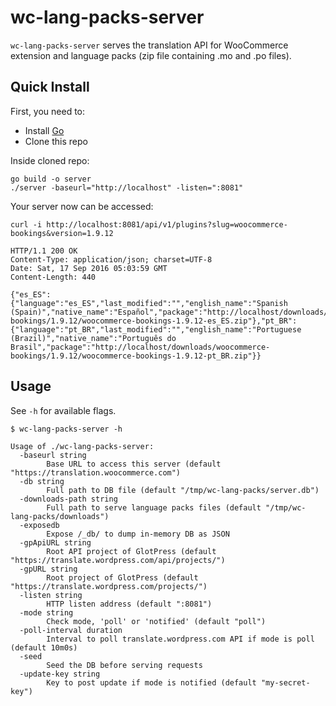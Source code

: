wc-lang-packs-server
====================

`wc-lang-packs-server` serves the translation API for WooCommerce extension and
language packs (zip file containing .mo and .po files).

## Quick Install

First, you need to:

* Install [Go](https://golang.org/doc/install)
* Clone this repo

Inside cloned repo:

```
go build -o server
./server -baseurl="http://localhost" -listen=":8081"
```

Your server now can be accessed:

```
curl -i http://localhost:8081/api/v1/plugins?slug=woocommerce-bookings&version=1.9.12

HTTP/1.1 200 OK
Content-Type: application/json; charset=UTF-8
Date: Sat, 17 Sep 2016 05:03:59 GMT
Content-Length: 440

{"es_ES":{"language":"es_ES","last_modified":"","english_name":"Spanish (Spain)","native_name":"Español","package":"http://localhost/downloads/woocommerce-bookings/1.9.12/woocommerce-bookings-1.9.12-es_ES.zip"},"pt_BR":{"language":"pt_BR","last_modified":"","english_name":"Portuguese (Brazil)","native_name":"Português do Brasil","package":"http://localhost/downloads/woocommerce-bookings/1.9.12/woocommerce-bookings-1.9.12-pt_BR.zip"}}
```

## Usage

See `-h` for available flags.

```
$ wc-lang-packs-server -h

Usage of ./wc-lang-packs-server:
  -baseurl string
       	Base URL to access this server (default "https://translation.woocommerce.com")
  -db string
       	Full path to DB file (default "/tmp/wc-lang-packs/server.db")
  -downloads-path string
       	Full path to serve language packs files (default "/tmp/wc-lang-packs/downloads")
  -exposedb
       	Expose /_db/ to dump in-memory DB as JSON
  -gpApiURL string
       	Root API project of GlotPress (default "https://translate.wordpress.com/api/projects/")
  -gpURL string
       	Root project of GlotPress (default "https://translate.wordpress.com/projects/")
  -listen string
       	HTTP listen address (default ":8081")
  -mode string
       	Check mode, 'poll' or 'notified' (default "poll")
  -poll-interval duration
       	Interval to poll translate.wordpress.com API if mode is poll (default 10m0s)
  -seed
       	Seed the DB before serving requests
  -update-key string
       	Key to post update if mode is notified (default "my-secret-key")
```
